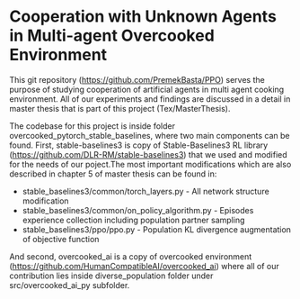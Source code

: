 # Cooperation with Unknown Agents in Multi-agent Overcooked Environment

This git repository (https://github.com/PremekBasta/PPO) serves the purpose of studying cooperation of artificial agents in multi agent cooking environment.
All of our experiments and findings are discussed in a detail in master thesis that is part of this project (Tex/MasterThesis).

The codebase for this project is inside folder overcooked_pytorch_stable_baselines, where two main components can be found.
First, stable-baselines3 is copy of Stable-Baselines3 RL library (https://github.com/DLR-RM/stable-baselines3) that we used and modified for the needs of our poject.The most important modifications which are also described in chapter 5 of master thesis can be found in:
* stable_baselines3/common/torch_layers.py - All network structure modification
* stable_baselines3/common/on_policy_algorithm.py - Episodes experience collection including population partner sampling 
* stable_baselines3/ppo/ppo.py - Population KL divergence augmentation of objective function

And second, overcooked_ai is a copy of overcooked environment (https://github.com/HumanCompatibleAI/overcooked_ai) where all of our contribution lies inside diverse_population folder under src/overcooked_ai_py subfolder.


